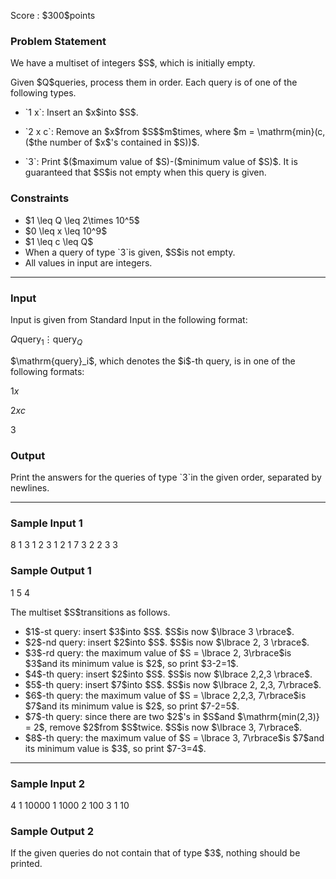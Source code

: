 
<div>

<span>

<span>

<p>
Score : $300$points
</p>

<div>

<section>

### **Problem Statement**

<p>
We have a multiset of integers $S$, which is initially empty.
</p>

<p>
Given $Q$queries, process them in order.
Each query is of one of the following types.
</p>

<ul>

<li>

<p>
`1 x`: Insert an $x$into $S$.
</p>

</li>

<li>

<p>
`2 x c`: Remove an $x$from $S$$m$times, where $m = \mathrm{min}(c,($the number of $x$'s contained in $S))$.
</p>

</li>

<li>

<p>
`3`: Print $($maximum value of $S)-($minimum value of $S)$.  It is guaranteed that $S$is not empty when this query is given.
</p>

</li>

</ul>

</section>

</div>

<div>

<section>

### **Constraints**

<ul>

<li>
$1 \leq Q \leq 2\times 10^5$
</li>

<li>
$0 \leq x \leq 10^9$
</li>

<li>
$1 \leq c \leq Q$
</li>

<li>
When a query of type `3`is given, $S$is not empty.
</li>

<li>
All values in input are integers.
</li>

</ul>

</section>

</div>

---

<div>

<div>

<section>

### **Input**

<p>
Input is given from Standard Input in the following format:
</p>

<div>

$Q$$\mathrm{query}_1$$\vdots$$\mathrm{query}_Q$
</div>

<p>
$\mathrm{query}_i$, which denotes the $i$-th query, is in one of the following formats:
</p>

<div>

$1$$x$
</div>

<div>

$2$$x$$c$
</div>

<div>

$3$
</div>

</section>

</div>

<div>

<section>

### **Output**

<p>
Print the answers for the queries of type `3`in the given order, separated by newlines.
</p>

</section>

</div>

</div>

---

<div>

<section>

### **Sample Input 1**

<div>

8
1 3
1 2
3
1 2
1 7
3
2 2 3
3

</div>

</section>

</div>

<div>

<section>

### **Sample Output 1**

<div>

1
5
4

</div>

<p>
The multiset $S$transitions as follows.
</p>

<ul>

<li>
$1$-st query: insert $3$into $S$.  $S$is now $\lbrace 3 \rbrace$.
</li>

<li>
$2$-nd query: insert $2$into $S$.  $S$is now $\lbrace 2, 3 \rbrace$.
</li>

<li>
$3$-rd query: the maximum value of $S = \lbrace  2, 3\rbrace$is $3$and its minimum value is $2$, so print $3-2=1$.
</li>

<li>
$4$-th query: insert $2$into $S$.  $S$is now $\lbrace 2,2,3 \rbrace$.
</li>

<li>
$5$-th query: insert $7$into $S$.  $S$is now $\lbrace 2, 2,3, 7\rbrace$.
</li>

<li>
$6$-th query: the maximum value of $S = \lbrace 2,2,3, 7\rbrace$is $7$and its minimum value is $2$, so print $7-2=5$.
</li>

<li>
$7$-th query: since there are two $2$'s in $S$and $\mathrm{min(2,3)} = 2$, remove $2$from $S$twice.  $S$is now $\lbrace 3, 7\rbrace$.
</li>

<li>
$8$-th query: the maximum value of $S = \lbrace 3, 7\rbrace$is $7$and its minimum value is $3$, so print $7-3=4$.
</li>

</ul>

</section>

</div>

---

<div>

<section>

### **Sample Input 2**

<div>

4
1 10000
1 1000
2 100 3
1 10

</div>

</section>

</div>

<div>

<section>

### **Sample Output 2**

<div>


</div>

<p>
If the given queries do not contain that of type $3$, nothing should be printed.
</p>

</section>

</div>

</span>

</span>

</div>
